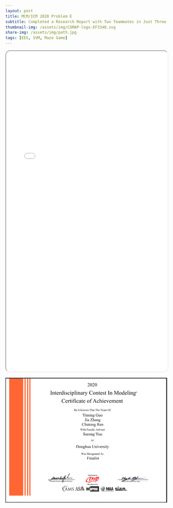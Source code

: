 ```yaml
---
layout: post
title: MCM/ICM 2020 Problem E
subtitle: Completed a Research Report with Two Teammates in Just Three Days
thumbnail-img: /assets/img/COMAP-logo-EF3340.svg
share-img: /assets/img/path.jpg
tags: [EEG, SVM, Maze Game]
---
```




<iframe 
  src="/assets/pdf/MCM-2012496.pdf" 
  width="100%" 
  height="1000px" 
  style="border-radius: 15px;">
</iframe>

![F Certificate(1%)](/assets/img/MCM-F.jpg)
